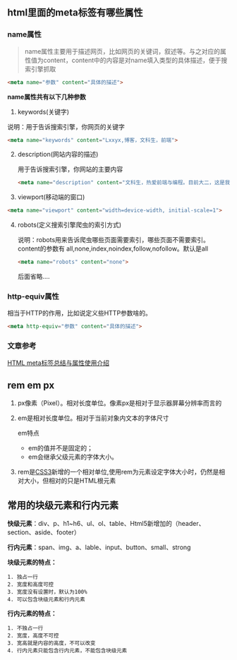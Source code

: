 ## html里面的meta标签有哪些属性

### name属性

> name属性主要用于描述网页，比如网页的关键词，叙述等。与之对应的属性值为content，content中的内容是对name填入类型的具体描述，便于搜索引擎抓取

```html
<meta name="参数" content="具体的描述">
```

**name属性共有以下几种参数**

1.   keywords(关键字)

   说明：用于告诉搜索引擎，你网页的关键字

   ```html
   <meta name="keywords" content="Lxxyx,博客，文科生，前端">
   ```

2. description(网站内容的描述)

   用于告诉搜索引擎，你网站的主要内容

   ```html
   <meta name="description" content="文科生，热爱前端与编程。目前大二，这是我的前端博客">
   ```

3.  viewport(移动端的窗口)

   ```html
   <meta name="viewport" content="width=device-width, initial-scale=1">
   ```

4. robots(定义搜索引擎爬虫的索引方式)

   说明：robots用来告诉爬虫哪些页面需要索引，哪些页面不需要索引。content的参数有  all,none,index,noindex,follow,nofollow。默认是all

   ```html
   <meta name="robots" content="none">
   ```

   后面省略….

###  http-equiv属性

相当于HTTP的作用，比如说定义些HTTP参数啥的。

```html
<meta http-equiv="参数" content="具体的描述">
```

### 文章参考

[HTML meta标签总结与属性使用介绍](https://www.cnblogs.com/wangyang108/p/5995379.html)

## rem em px

1. px像素（Pixel）。相对长度单位。像素px是相对于显示器屏幕分辨率而言的

2. em是相对长度单位。相对于当前对象内文本的字体尺寸

   em特点 

   * em的值并不是固定的；
   * em会继承父级元素的字体大小。

3.  rem是[CSS3](http://www.html5cn.org/portal.php?mod=list&catid=16)新增的一个相对单位,使用rem为元素设定字体大小时，仍然是相对大小，但相对的只是HTML根元素

   

## 常用的块级元素和行内元素

**快级元素**：div、p、h1~h6、ul、ol、table、Html5新增加的（header、section、aside、footer）

**行内元素**：span、img、a、lable、input、button、small、strong

**块级元素的特点：**

 	1. 独占一行
 	2. 宽度和高度可控
 	3. 宽度没有设置时，默认为100%
 	4. 可以包含块级元素和行内元素

**行内元素的特点：**

 	1. 不独占一行
 	2. 宽度，高度不可控
 	3. 宽高就是内容的高度，不可以改变
 	4. 行内元素只能包含行内元素，不能包含块级元素



